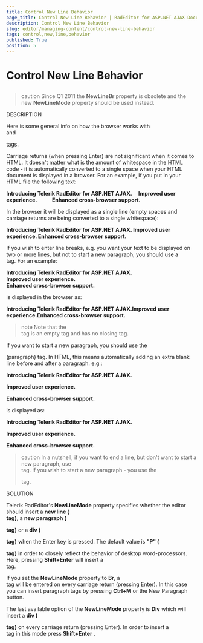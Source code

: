 ```yaml
---
title: Control New Line Behavior
page_title: Control New Line Behavior | RadEditor for ASP.NET AJAX Documentation
description: Control New Line Behavior
slug: editor/managing-content/control-new-line-behavior
tags: control,new,line,behavior
published: True
position: 5
---
```


# Control New Line Behavior



## 

>caution Since Q1 2011 the **NewLineBr** property is obsolete and the new **NewLineMode** property should be used instead.
>


DESCRIPTION

Here is some general info on how the browser works with <br /> and <p> tags.

Carriage returns (when pressing Enter) are not significant when it comes to HTML. It doesn't matter what is the amount of whitespace in the HTML code - it is automatically converted to a single space when your HTML document is displayed in a browser. For an example, if you put in your HTML file the following text:

**Introducing Telerik RadEditor for ASP.NET AJAX.     Improved user experience.            Enhanced cross-browser support.**

In the browser it will be displayed as a single line (empty spaces and carriage returns are being converted to a single whitespace):

**Introducing Telerik RadEditor for ASP.NET AJAX. Improved user experience. Enhanced cross-browser support.**

If you wish to enter line breaks, e.g. you want your text to be displayed on two or more lines, but not to start a new paragraph, you should use a <br /> tag. For an example:

**Introducing Telerik RadEditor for ASP.NET AJAX.<br />Improved user experience.<br />Enhanced cross-browser support.**

is displayed in the browser as:

**Introducing Telerik RadEditor for ASP.NET AJAX.Improved user experience.Enhanced cross-browser support.**

>note Note that the <br /> tag is an empty tag and has no closing tag.
>


If you want to start a new paragraph, you should use the <p> (paragraph) tag. In HTML, this means automatically adding an extra blank line before and after a paragraph. e.g.:

**<p>Introducing Telerik RadEditor for ASP.NET AJAX.</p><p>Improved user experience.</p><p>Enhanced cross-browser support.</p>**

is displayed as:

**Introducing Telerik RadEditor for ASP.NET AJAX.**

**Improved user experience.**

**Enhanced cross-browser support.**

>caution In a nutshell, if you want to end a line, but don't want to start a new paragraph, use <br /> tag. If you wish to start a new paragraph - you use the <p> tag.
>


SOLUTION

Telerik RadEditor's **NewLineMode** property specifies whether the editor should insert a **new line (<br /> tag)**, a **new paragraph (<p> tag)** or a **div (<div> tag)** when the Enter key is pressed. The default value is **"P" (<p > tag)** in order to closely reflect the behavior of desktop word-processors. Here, pressing **Shift+Enter** will insert a <br /> tag.

If you set the **NewLineMode** property to **Br**, a <br /> tag will be entered on every carriage return (pressing Enter). In this case you can insert paragraph tags by pressing **Ctrl+M** or the New Paragraph button.

The last available option of the **NewLineMode** property is **Div** which will insert a **div (<div> tag)** on every carriage return (pressing Enter). In order to insert a <br /> tag in this mode press **Shift+Enter** .
